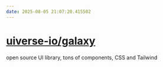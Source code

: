 ```yaml
---
date: 2025-08-05 21:07:20.415502
---
```


# [uiverse-io/galaxy](https://github.com/uiverse-io/galaxy)

open source UI library, tons of components, CSS and Tailwind